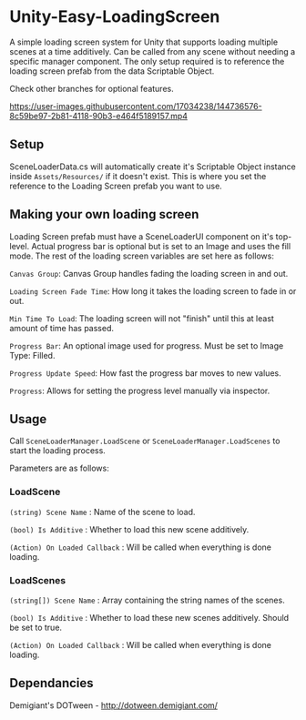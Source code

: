 # Unity-Easy-LoadingScreen
A simple loading screen system for Unity that supports loading multiple scenes at a time additively.
Can be called from any scene without needing a specific manager component. The only setup required is to reference the loading screen prefab from the data Scriptable Object.

Check other branches for optional features.

https://user-images.githubusercontent.com/17034238/144736576-8c59be97-2b81-4118-90b3-e464f5189157.mp4

## Setup
SceneLoaderData.cs will automatically create it's Scriptable Object instance inside `Assets/Resources/` if it doesn't exist. This is where you set the reference to the Loading Screen prefab you want to use.

## Making your own loading screen

Loading Screen prefab must have a SceneLoaderUI component on it's top-level. Actual progress bar is optional but is set to an Image and uses the fill mode. The rest of the loading screen variables are set here as follows:

`Canvas Group`: Canvas Group handles fading the loading screen in and out.

`Loading Screen Fade Time`: How long it takes the loading screen to fade in or out.

`Min Time To Load`: The loading screen will not "finish" until this at least amount of time has passed.

`Progress Bar`: An optional image used for progress. Must be set to Image Type: Filled.

`Progress Update Speed`: How fast the progress bar moves to new values.

`Progress`: Allows for setting the progress level manually via inspector.

## Usage
Call `SceneLoaderManager.LoadScene` or `SceneLoaderManager.LoadScenes` to start the loading process.

Parameters are as follows:

### LoadScene

`(string) Scene Name` : Name of the scene to load.

`(bool) Is Additive` : Whether to load this new scene additively.

`(Action) On Loaded Callback` : Will be called when everything is done loading.

### LoadScenes

`(string[]) Scene Name` : Array containing the string names of the scenes.

`(bool) Is Additive` : Whether to load these new scenes additively. Should be set to true.

`(Action) On Loaded Callback` : Will be called when everything is done loading.

## Dependancies
Demigiant's DOTween - http://dotween.demigiant.com/
